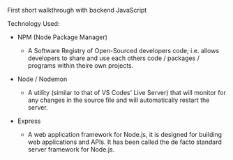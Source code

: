 First short walkthrough with backend JavaScript <br>

Technology Used:
* NPM (Node Package Manager)
    - A Software Registry of Open-Sourced developers code; i.e. allows developers to share and use each others code / packages / programs within theire own projects.

* Node / Nodemon
    - A utility (similar to that of VS Codes' Live Server) that will monitor for any changes in the source file and will automatically restart the server.

* Express
    - A web application framework for Node.js, it is designed for building web applications and APIs. It has been called the de facto standard server framework for Node.js.